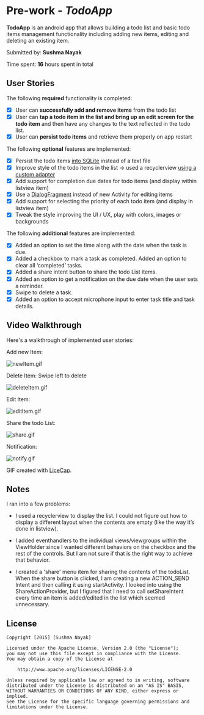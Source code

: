# Pre-work - *TodoApp*

**TodoApp** is an android app that allows building a todo list and basic todo items management functionality including adding new items, editing and deleting an existing item.

Submitted by: **Sushma Nayak**

Time spent: **16** hours spent in total

## User Stories

The following **required** functionality is completed:

* [x] User can **successfully add and remove items** from the todo list
* [x] User can **tap a todo item in the list and bring up an edit screen for the todo item** and then have any changes to the text reflected in the todo list.
* [x] User can **persist todo items** and retrieve them properly on app restart

The following **optional** features are implemented:

* [x] Persist the todo items [into SQLite](http://guides.codepath.com/android/Persisting-Data-to-the-Device#sqlite) instead of a text file
* [x] Improve style of the todo items in the list -> used a recyclerview [using a custom adapter](http://guides.codepath.com/android/Using-an-ArrayAdapter-with-ListView)
* [x] Add support for completion due dates for todo items (and display within listview item)
* [x] Use a [DialogFragment](http://guides.codepath.com/android/Using-DialogFragment) instead of new Activity for editing items
* [x] Add support for selecting the priority of each todo item (and display in listview item)
* [x] Tweak the style improving the UI / UX, play with colors, images or backgrounds

The following **additional** features are implemented:

* [x]   Added an option to set the time along with the date when the task is due.
* [x]	Added a checkbox to mark a task as completed. Added an option to clear all ‘completed’ tasks.
* [x]	Added a share intent button to share the todo List items.
* [x]   Added an option to get a notification on the due date when the user sets a reminder.
* [x]   Swipe to delete a task.
* [x]   Added an option to accept microphone input to enter task title and task details.

## Video Walkthrough 

Here's a walkthrough of implemented user stories:


Add new Item:

![newItem.gif](https://github.com/sushmatn/TodoApp/blob/master/newItem.gif)

Delete Item: Swipe left to delete

![deleteItem.gif](https://github.com/sushmatn/TodoApp/blob/master/deleteItem.gif)

Edit Item:

![editItem.gif](https://github.com/sushmatn/TodoApp/blob/master/editItem2.gif)


Share the todo List:

![share.gif](https://github.com/sushmatn/TodoApp/blob/master/share2.gif)


Notification:

![notify.gif](https://github.com/sushmatn/TodoApp/blob/master/notify.gif)


GIF created with [LiceCap](http://www.cockos.com/licecap/).

## Notes

I ran into a few problems:

* I used a recyclerview to display the list. I could not figure out how to display a different layout when the contents are empty (like the way it’s done in listview).

* I added eventhandlers to the individual views/viewgroups within the ViewHolder since I wanted different behaviors on the checkbox and the rest of the controls. But I am not sure if that is the right way to achieve that behavior.

* I created a 'share' menu item for sharing the contents of the todoList. When the share button is clicked, I am creating a new ACTION_SEND Intent and then calling it using startActivity.
I looked into using the ShareActionProvider, but I figured that I need to call setShareIntent every time an item is added/edited in the list which seemed unnecessary.

## License

    Copyright [2015] [Sushma Nayak]

    Licensed under the Apache License, Version 2.0 (the "License");
    you may not use this file except in compliance with the License.
    You may obtain a copy of the License at

        http://www.apache.org/licenses/LICENSE-2.0

    Unless required by applicable law or agreed to in writing, software
    distributed under the License is distributed on an "AS IS" BASIS,
    WITHOUT WARRANTIES OR CONDITIONS OF ANY KIND, either express or implied.
    See the License for the specific language governing permissions and
    limitations under the License.
